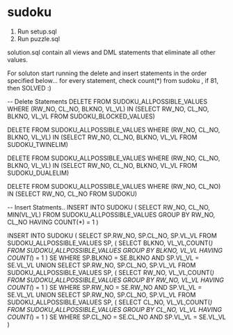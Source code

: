 # sudoku

1. Run setup.sql
2. Run puzzle.sql

solution.sql contain all views and DML statements that eliminate all other values.


For soluton start running the delete and insert statements in the order specified below...
for every statement, check count(*) from sudoku , if 81, then SOLVED :)


-- Delete Statements
DELETE FROM SUDOKU_ALLPOSSIBLE_VALUES 
WHERE (RW_NO, CL_NO, BLKNO, VL_VL) IN (SELECT RW_NO, CL_NO, BLKNO, VL_VL FROM SUDOKU_BLOCKED_VALUES)

DELETE FROM SUDOKU_ALLPOSSIBLE_VALUES 
WHERE (RW_NO, CL_NO, BLKNO, VL_VL) IN (SELECT RW_NO, CL_NO, BLKNO, VL_VL FROM SUDOKU_TWINELIM)

DELETE FROM SUDOKU_ALLPOSSIBLE_VALUES 
WHERE (RW_NO, CL_NO, BLKNO, VL_VL) IN (SELECT RW_NO, CL_NO, BLKNO, VL_VL FROM SUDOKU_DUALELIM)

DELETE FROM SUDOKU_ALLPOSSIBLE_VALUES 
WHERE (RW_NO, CL_NO) IN (SELECT RW_NO, CL_NO FROM SUDOKU)

-- Insert Statments..
INSERT INTO SUDOKU 
(
SELECT RW_NO, CL_NO, MIN(VL_VL) FROM SUDOKU_ALLPOSSIBLE_VALUES GROUP BY RW_NO, CL_NO HAVING COUNT(*) = 1
)


INSERT INTO SUDOKU
(
SELECT SP.RW_NO, SP.CL_NO, SP.VL_VL FROM SUDOKU_ALLPOSSIBLE_VALUES SP,
(
  SELECT BLKNO, VL_VL,COUNT(*) FROM SUDOKU_ALLPOSSIBLE_VALUES
  GROUP BY BLKNO, VL_VL
  HAVING COUNT(*) = 1
) SE
WHERE SP.BLKNO = SE.BLKNO
AND SP.VL_VL = SE.VL_VL
UNION
SELECT SP.RW_NO, SP.CL_NO, SP.VL_VL FROM SUDOKU_ALLPOSSIBLE_VALUES SP,
(
  SELECT RW_NO, VL_VL,COUNT(*) FROM SUDOKU_ALLPOSSIBLE_VALUES
  GROUP BY RW_NO, VL_VL
  HAVING COUNT(*) = 1
) SE
WHERE SP.RW_NO = SE.RW_NO
AND SP.VL_VL = SE.VL_VL
UNION
SELECT SP.RW_NO, SP.CL_NO, SP.VL_VL FROM SUDOKU_ALLPOSSIBLE_VALUES SP,
(
  SELECT CL_NO, VL_VL,COUNT(*) FROM SUDOKU_ALLPOSSIBLE_VALUES
  GROUP BY CL_NO, VL_VL
HAVING COUNT(*) = 1
) SE
WHERE SP.CL_NO = SE.CL_NO
AND SP.VL_VL = SE.VL_VL 
)
